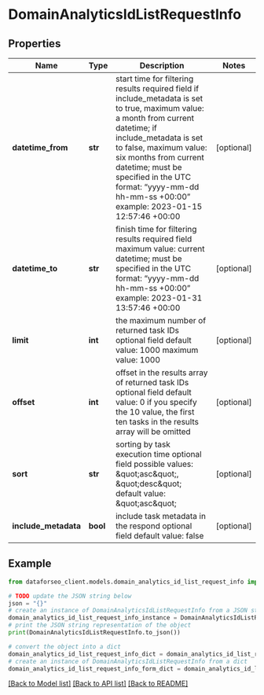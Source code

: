 # DomainAnalyticsIdListRequestInfo


## Properties

Name | Type | Description | Notes
------------ | ------------- | ------------- | -------------
**datetime_from** | **str** | start time for filtering results required field if include_metadata is set to true, maximum value: a month from current datetime; if include_metadata is set to false, maximum value: six months from current datetime; must be specified in the UTC format: “yyyy-mm-dd hh-mm-ss +00:00” example: 2023-01-15 12:57:46 +00:00 | [optional] 
**datetime_to** | **str** | finish time for filtering results required field maximum value: current datetime; must be specified in the UTC format: “yyyy-mm-dd hh-mm-ss +00:00” example: 2023-01-31 13:57:46 +00:00 | [optional] 
**limit** | **int** | the maximum number of returned task IDs optional field default value: 1000 maximum value: 1000 | [optional] 
**offset** | **int** | offset in the results array of returned task IDs optional field default value: 0 if you specify the 10 value, the first ten tasks in the results array will be omitted | [optional] 
**sort** | **str** | sorting by task execution time optional field possible values: \&quot;asc\&quot;, \&quot;desc\&quot; default value: \&quot;asc\&quot; | [optional] 
**include_metadata** | **bool** | include task metadata in the respond optional field default value: false | [optional] 

## Example

```python
from dataforseo_client.models.domain_analytics_id_list_request_info import DomainAnalyticsIdListRequestInfo

# TODO update the JSON string below
json = "{}"
# create an instance of DomainAnalyticsIdListRequestInfo from a JSON string
domain_analytics_id_list_request_info_instance = DomainAnalyticsIdListRequestInfo.from_json(json)
# print the JSON string representation of the object
print(DomainAnalyticsIdListRequestInfo.to_json())

# convert the object into a dict
domain_analytics_id_list_request_info_dict = domain_analytics_id_list_request_info_instance.to_dict()
# create an instance of DomainAnalyticsIdListRequestInfo from a dict
domain_analytics_id_list_request_info_form_dict = domain_analytics_id_list_request_info.from_dict(domain_analytics_id_list_request_info_dict)
```
[[Back to Model list]](../README.md#documentation-for-models) [[Back to API list]](../README.md#documentation-for-api-endpoints) [[Back to README]](../README.md)


